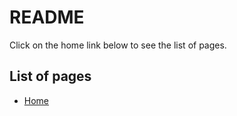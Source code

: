 # README

Click on the home link below to see the list of pages.


## List of pages
- [Home](pages/Home.md)


